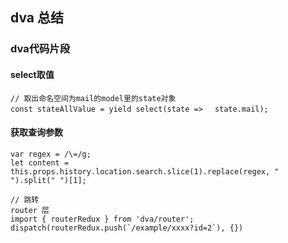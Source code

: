 ## dva 总结

### dva代码片段
#### select取值
```
// 取出命名空间为mail的model里的state对象
const stateAllValue = yield select(state => 　state.mail);
```

#### 获取查询参数
```
var regex = /\=/g;
let content = this.props.history.location.search.slice(1).replace(regex, " ").split(" ")[1];

// 跳转
router 层
import { routerRedux } from 'dva/router';
dispatch(routerRedux.push(`/example/xxxx?id=2`), {})
```





